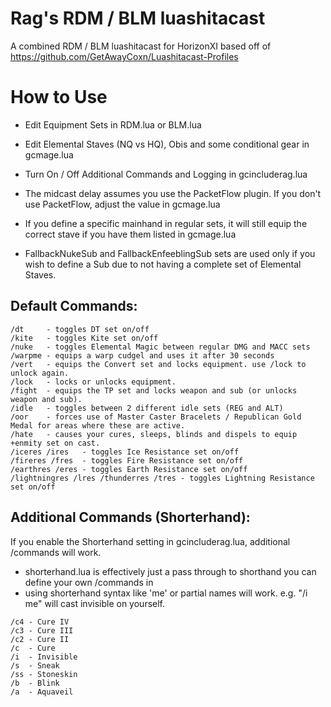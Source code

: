 # Rag's RDM / BLM luashitacast

A combined RDM / BLM luashitacast for HorizonXI based off of https://github.com/GetAwayCoxn/Luashitacast-Profiles

# How to Use

- Edit Equipment Sets in RDM.lua or BLM.lua
- Edit Elemental Staves (NQ vs HQ), Obis and some conditional gear in gcmage.lua
- Turn On / Off Additional Commands and Logging in gcincluderag.lua
- The midcast delay assumes you use the PacketFlow plugin. If you don't use PacketFlow, adjust the value in gcmage.lua

- If you define a specific mainhand in regular sets, it will still equip the correct stave if you have them listed in gcmage.lua
- FallbackNukeSub and FallbackEnfeeblingSub sets are used only if you wish to define a Sub due to not having a complete set of Elemental Staves.

## Default Commands:
```
/dt     - toggles DT set on/off
/kite   - toggles Kite set on/off
/nuke   - toggles Elemental Magic between regular DMG and MACC sets
/warpme - equips a warp cudgel and uses it after 30 seconds
/vert   - equips the Convert set and locks equipment. use /lock to unlock again.
/lock   - locks or unlocks equipment.
/fight  - equips the TP set and locks weapon and sub (or unlocks weapon and sub).
/idle   - toggles between 2 different idle sets (REG and ALT)
/oor    - forces use of Master Caster Bracelets / Republican Gold Medal for areas where these are active.
/hate   - causes your cures, sleeps, blinds and dispels to equip +enmity set on cast.
/iceres /ires   - toggles Ice Resistance set on/off
/fireres /fres  - toggles Fire Resistance set on/off
/earthres /eres - toggles Earth Resistance set on/off
/lightningres /lres /thunderres /tres - toggles Lightning Resistance set on/off
```

## Additional Commands (Shorterhand):

If you enable the Shorterhand setting in gcincluderag.lua, additional /commands will work.

- shorterhand.lua is effectively just a pass through to shorthand you can define your own /commands in
- using shorterhand syntax like 'me' or partial names will work. e.g. "/i me" will cast invisible on yourself.

```
/c4 - Cure IV
/c3 - Cure III
/c2 - Cure II
/c  - Cure
/i  - Invisible
/s  - Sneak
/ss - Stoneskin
/b  - Blink
/a  - Aquaveil
```
